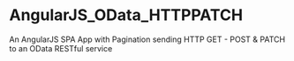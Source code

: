 # AngularJS_OData_HTTPPATCH
An AngularJS SPA App with Pagination sending HTTP GET - POST &amp; PATCH to an OData RESTful service
